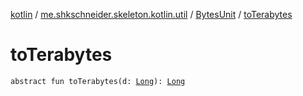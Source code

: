 [kotlin](../../index.md) / [me.shkschneider.skeleton.kotlin.util](../index.md) / [BytesUnit](index.md) / [toTerabytes](./to-terabytes.md)

# toTerabytes

`abstract fun toTerabytes(d: `[`Long`](https://kotlinlang.org/api/latest/jvm/stdlib/kotlin/-long/index.html)`): `[`Long`](https://kotlinlang.org/api/latest/jvm/stdlib/kotlin/-long/index.html)